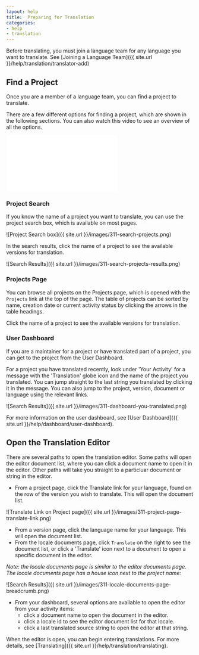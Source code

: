 ```yaml
---
layout: help
title:  Preparing for Translation
categories:
- help
- translation
---
```


Before translating, you must join a language team for any language you want to translate. See [Joining a Language Team]({{ site.url }}/help/translation/translator-add)

## Find a Project

Once you are a member of a language team, you can find a project to translate.

There are a few different options for finding a project, which are shown in the
following sections. You can also watch this video to see an overview of all the
options.

<div class="responsive-video-container">
  <iframe src="//www.youtube.com/embed/QchME8dIcqk" frameborder="0"
          allowfullscreen></iframe>
</div>

### Project Search

If you know the name of a project you want to translate, you can use the project search box, which is available on most pages.

![Project Search box]({{ site.url }}/images/311-search-projects.png)

In the search results, click the name of a project to see the available versions for translation.

![Search Results]({{ site.url }}/images/311-search-projects-results.png)


### Projects Page

You can browse all projects on the Projects page, which is opened with the `Projects` link at the top of the page. The table of projects can be sorted by name, creation date or current activity status by clicking the arrows in the table headings.

Click the name of a project to see the available versions for translation.


### User Dashboard

If you are a maintainer for a project or have translated part of a project, you can get to the project from the User Dashboard.

For a project you have translated recently, look under 'Your Activity' for a message with the 'Translation' globe icon and the name of the project you translated. You can jump straight to the last string you translated by clicking it in the message. You can also jump to the project, version, document or language using the relevant links.

![Search Results]({{ site.url }}/images/311-dashboard-you-translated.png)

For more information on the user dashboard, see [User Dashboard]({{ site.url }}/help/dashboard/user-dashboard).


## Open the Translation Editor

There are several paths to open the translation editor. Some paths will open the editor document list, where you can click a document name to open it in the editor. Other paths will take you straight to a particluar document or string in the editor.

 - From a project page, click the Translate link for your language, found on the row of the version you wish to translate. This will open the document list.

 ![Translate Link on Project page]({{ site.url }}/images/311-project-page-translate-link.png)

 - From a version page, click the language name for your language. This will open the document list.
 - From the locale documents page, click `Translate` on the right to see the document list, or click a 'Translate' icon next to a document to open a specific document in the editor.

 *Note: the locale documents page is similar to the editor documents page. The locale documents page has a house icon next to the project name:*

 ![Search Results]({{ site.url }}/images/311-locale-documents-page-breadcrumb.png)

 - From your dashboard, several options are available to open the editor from your activity items:
   - click a document name to open the document in the editor.
   - click a locale id to see the editor document list for that locale.
   - click a last translated source string to open the editor at that string.


When the editor is open, you can begin entering translations. For more details, see [Translating]({{ site.url }}/help/translation/translating).